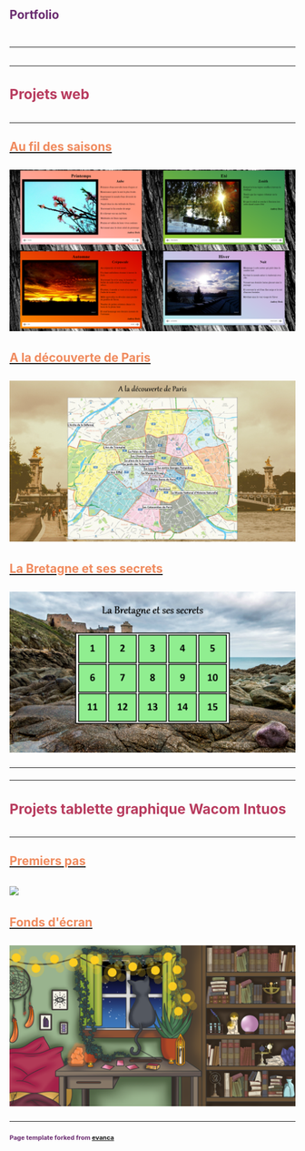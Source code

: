 <h2><font color="#6a2c70"> Portfolio <font><h2>

---
---

<h3><font color=#b83b5e> Projets web </font><h3>

---

<h4><a href="/infos_saisons.md"><font color="#f08a5d"> Au fil des saisons </font></a></h4>
<img src="images/saisons/presentation_saisons.png"/>

<h4><a href="/infos_paris.md"><font color="#f08a5d"> A la découverte de Paris </font></a></h4>
<img src="images/paris/accueil_paris.png"/>

<h4><a href="/infos_bretagne.md"><font color="#f08a5d"> La Bretagne et ses secrets </font></a></h4>
<img src="images/bretagne/accueil_bretagne.png"/>

---
---

<h3><font color="#b83b5e"> Projets tablette graphique Wacom Intuos </font><h3>

---

<h4><a href="/premiers_pas.md"><font color="#f08a5d"> Premiers pas </font></a></h4>
<img src="images/graphique/past_and_future_v1.png"/>

<h4><a href="/fonddecran.md"><font color="#f08a5d"> Fonds d'écran </font></a></h4>
<img src="images/graphique/chamber.png"/>

---
<p style="font-size:11px">Page template forked from <a href="https://github.com/evanca/quick-portfolio">evanca</a></p>
<!-- Remove above link if you don't want to attibute -->
